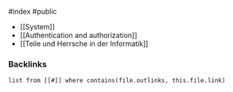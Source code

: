#index #public

- [[System]]
- [[Authentication and authorization]]
- [[Teile und Herrsche in der Informatik]]

### Backlinks
```dataview 
list from [[#]] where contains(file.outlinks, this.file.link)
```

